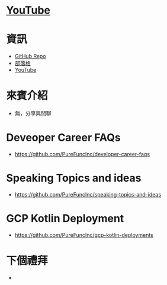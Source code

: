 # [YouTube](https://youtu.be/-Mtf-23I018)

# 資訊
* [GitHub Repo](https://github.com/PureFuncInc/purefunc-cafe)
* [部落格](https://purefunc.net/articles/pure-func-cafe)
* [YouTube](https://www.youtube.com/watch?v=N5GzZfXg5z0)

# 來賓介紹
* 無，分享與閒聊

# Deveoper Career FAQs
* https://github.com/PureFuncInc/developer-career-faqs

# Speaking Topics and ideas
* https://github.com/PureFuncInc/speaking-topics-and-ideas 

# GCP Kotlin Deployment
* https://github.com/PureFuncInc/gcp-kotlin-deployments

# 下個禮拜
* 
